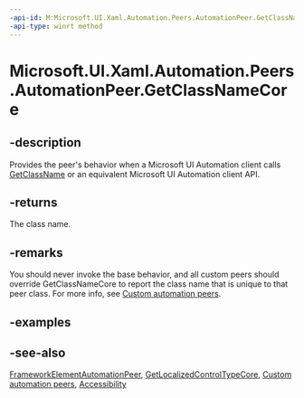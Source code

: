 ```yaml
---
-api-id: M:Microsoft.UI.Xaml.Automation.Peers.AutomationPeer.GetClassNameCore
-api-type: winrt method
---
```


<!-- Method syntax
virtual protected string GetClassNameCore()
-->

# Microsoft.UI.Xaml.Automation.Peers.AutomationPeer.GetClassNameCore

## -description
Provides the peer's behavior when a Microsoft UI Automation client calls [GetClassName](automationpeer_getclassname_614238974.md) or an equivalent Microsoft UI Automation client API.

## -returns
The class name.

## -remarks
You should never invoke the base behavior, and all custom peers should override GetClassNameCore to report the class name that is unique to that peer class. For more info, see [Custom automation peers](/windows/uwp/accessibility/custom-automation-peers).

## -examples

## -see-also
[FrameworkElementAutomationPeer](frameworkelementautomationpeer.md), [GetLocalizedControlTypeCore](automationpeer_getlocalizedcontroltypecore_1799576178.md), [Custom automation peers](/windows/uwp/accessibility/custom-automation-peers), [Accessibility](/windows/uwp/accessibility/accessibility)
